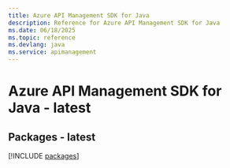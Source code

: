 ```yaml
---
title: Azure API Management SDK for Java
description: Reference for Azure API Management SDK for Java
ms.date: 06/18/2025
ms.topic: reference
ms.devlang: java
ms.service: apimanagement
---
```

# Azure API Management SDK for Java - latest
## Packages - latest
[!INCLUDE [packages](api-management-index.md)]